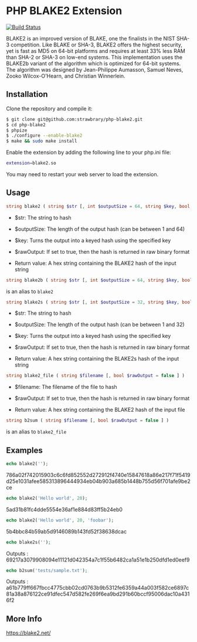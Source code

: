 PHP BLAKE2 Extension
============================

[![Build Status](https://travis-ci.org/strawbrary/php-blake2.svg?branch=master)](https://travis-ci.org/strawbrary/php-blake2)

BLAKE2 is an improved version of BLAKE, one the finalists in the NIST SHA-3 competition. Like BLAKE or SHA-3, BLAKE2 offers the highest security, yet is fast as MD5 on 64-bit platforms and requires at least 33% less RAM than SHA-2 or SHA-3 on low-end systems. This implementation uses the BLAKE2b variant of the algorithm which is optimized for 64-bit systems. The algorithm was designed by Jean-Philippe Aumasson, Samuel Neves, Zooko Wilcox-O'Hearn, and Christian Winnerlein.

Installation
------------
Clone the repository and compile it:
```sh
$ git clone git@github.com:strawbrary/php-blake2.git
$ cd php-blake2
$ phpize
$ ./configure --enable-blake2
$ make && sudo make install
```

Enable the extension by adding the following line to your php.ini file:

```sh
extension=blake2.so
```

You may need to restart your web server to load the extension.


Usage
----
```php
string blake2 ( string $str [, int $outputSize = 64, string $key, bool $rawOutput = false ] )
```

* $str: The string to hash
* $outputSize: The length of the output hash (can be between 1 and 64)
* $key: Turns the output into a keyed hash using the specified key
* $rawOutput: If set to true, then the hash is returned in raw binary format

* Return value: A hex string containing the BLAKE2 hash of the input string

```php
string blake2b ( string $str [, int $outputSize = 64, string $key, bool $rawOutput = false ] )
```

is an alias to `blake2`


```php
string blake2s ( string $str [, int $outputSize = 32, string $key, bool $rawOutput = false ] )
```

* $str: The string to hash
* $outputSize: The length of the output hash (can be between 1 and 32)
* $key: Turns the output into a keyed hash using the specified key
* $rawOutput: If set to true, then the hash is returned in raw binary format

* Return value: A hex string containing the BLAKE2s hash of the input string

```php
string blake2_file ( string $filename [, bool $rawOutput = false ] )
```

* $filename: The filename of the file to hash
* $rawOutput: If set to true, then the hash is returned in raw binary format

* Return value: A hex string containing the BLAKE2 hash of the input file

```php
string b2sum ( string $filename [, bool $rawOutput = false ] )
```

is an alias to `blake2_file`


Examples
--------
```php
echo blake2('');
```

786a02f742015903c6c6fd852552d272912f4740e15847618a86e217f71f5419d25e1031afee585313896444934eb04b903a685b1448b755d56f701afe9be2ce

```php
echo blake2('Hello world', 20);
```

5ad31b81fc4dde5554e36af1e884d83ff5b24eb0

```php
echo blake2('Hello world', 20, 'foobar');
```

5b4bbc84b59ab5d9146089b143fd52f38638dcac


```php
echo blake2s('');
```

Outputs : 69217a3079908094e11121d042354a7c1f55b6482ca1a51e1b250dfd1ed0eef9

```php
echo b2sum('tests/sample.txt');
```

Outputs : a61b779ff667fbcc4775cbb02cd0763b9b5312fe6359a44a003f582ce6897c81a38a876122ce91dfec547d582fe269f6ea9bd291b60bccf95006dac10a4316f2

More Info
---------
https://blake2.net/
